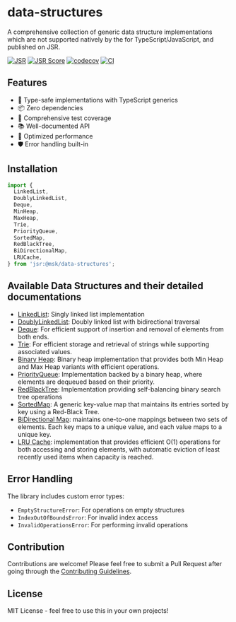 # data-structures

A comprehensive collection of generic data structure implementations which are not supported natively by the for TypeScript/JavaScript, and published on JSR.

[![JSR](https://jsr.io/badges/@mskr/data-structures)](https://jsr.io/@mskr/data-structures) [![JSR Score](https://jsr.io/badges/@mskr/data-structures/score)](https://jsr.io/@mskr/data-structures) [![codecov](https://codecov.io/gh/mandy8055/data-structures/branch/main/graph/badge.svg)](https://codecov.io/gh/mandy8055/data-structures) [![CI](https://github.com/mandy8055/data-structures/actions/workflows/workflow.yml/badge.svg)](https://github.com/mandy8055/data-structures/actions/workflows/workflow.yml)

## Features

- 🎯 Type-safe implementations with TypeScript generics
- 📦 Zero dependencies
- 🧪 Comprehensive test coverage
- 📚 Well-documented API
- 🚀 Optimized performance
- 🛡️ Error handling built-in

## Installation

```typescript
import {
  LinkedList,
  DoublyLinkedList,
  Deque,
  MinHeap,
  MaxHeap,
  Trie,
  PriorityQueue,
  SortedMap,
  RedBlackTree,
  BiDirectionalMap,
  LRUCache,
} from 'jsr:@msk/data-structures';
```

## Available Data Structures and their detailed documentations

- [LinkedList](./docs/linked-list.md): Singly linked list implementation
- [DoublyLinkedList](./docs/doubly-linked-list.md): Doubly linked list with bidirectional traversal
- [Deque](./docs/deque.md): For efficient support of insertion and removal of elements from both ends.
- [Trie](./docs/trie.md): For efficient storage and retrieval of strings while supporting associated values.
- [Binary Heap](./docs/binary-heap.md): Binary heap implementation that provides both Min Heap and Max Heap variants with efficient operations.
- [PriorityQueue](./docs/priority-queue.md): Implementation backed by a binary heap, where elements are dequeued based on their priority.
- [RedBlackTree](./docs/red-black-tree.md): Implementation providing self-balancing binary search tree operations
- [SortedMap](./docs/sorted-map.md): A generic key-value map that maintains its entries sorted by key using a Red-Black Tree.
- [BiDirectional Map](./docs/bi-map.md): maintains one-to-one mappings between two sets of elements. Each key maps to a unique value, and each value maps to a unique key.
- [LRU Cache](./docs/lru-cache.md): implementation that provides efficient O(1) operations for both accessing and storing elements, with automatic eviction of least recently used items when capacity is reached.

## Error Handling

The library includes custom error types:

- `EmptyStructureError`: For operations on empty structures
- `IndexOutOfBoundsError`: For invalid index access
- `InvalidOperationsError`: For performing invalid operations

## Contribution

Contributions are welcome! Please feel free to submit a Pull Request after going through the [Contributing Guidelines](./docs/CONTRIBUTING.md).

## License

MIT License - feel free to use this in your own projects!
